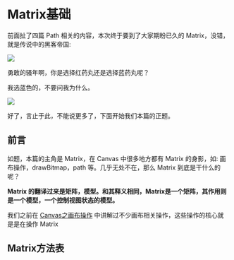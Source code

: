 # Matrix基础

前面扯了四篇 Path 相关的内容，本次终于要到了大家期盼已久的 Matrix，没错，就是传说中的黑客帝国:

![](http://ww1.sinaimg.cn/large/005Xtdi2jw1f4oyx5i8wbj308c0bj3zz.jpg)

勇敢的骚年啊，你是选择红药丸还是选择蓝药丸呢？

> 
我选蓝色的，不要问我为什么。

![](http://ww1.sinaimg.cn/large/005Xtdi2jw1f4pji1l0lej308c04pwer.jpg)

好了，言止于此，不能说更多了，下面开始我们本篇的正题。

## 前言

如题，本篇的主角是 Matrix，在 Canvas 中很多地方都有 Matrix 的身影，如: 画布操作，drawBitmap，path 等。几乎无处不在，那么 Matrix 到底是干什么的呢？

>
**Matrix 的翻译过来是矩阵，模型。和其释义相同，Matrix是一个矩阵，其作用则是一个模型，一个控制视图状态的模型。**

我们之前在 [Canvas之画布操作](https://github.com/GcsSloop/AndroidNote/blob/master/CustomView/Advance/%5B3%5DCanvas_Convert.md) 中讲解过不少画布相关操作，这些操作的核心就是是在操作 Matrix

## Matrix方法表


